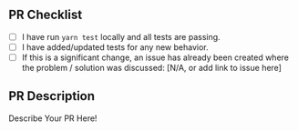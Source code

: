 ## PR Checklist

- [ ] I have run `yarn test` locally and all tests are passing.
- [ ] I have added/updated tests for any new behavior.
- [ ] If this is a significant change, an issue has already been created where the problem / solution was discussed: [N/A, or add link to issue here]

## PR Description

Describe Your PR Here!
